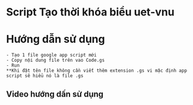 # Script Tạo thời khóa biểu uet-vnu

# Hướng dẫn sử dụng
    - Tạo 1 file google app script mới
    - Copy nội dung file trên vao Code.gs
    - Run
    **Khi đặt tên file không cần viết thêm extension .gs vi mặc định app script sẽ hiểu nó là file .gs
## Video hướng dấn sử dụng